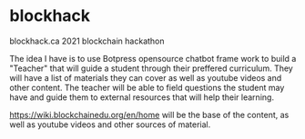 # blockhack
blockhack.ca 2021 blockchain hackathon


The idea I have is to use Botpress opensource chatbot frame work to build a "Teacher" that will guide a student through their preffered curriculum. They will have a list of materials they can cover as well as youtube videos and other content. The teacher will be able to field questions the student may have and guide them to external resources that will help their learning.


https://wiki.blockchainedu.org/en/home will be the base of the content, as well as youtube videos and other sources of material.
